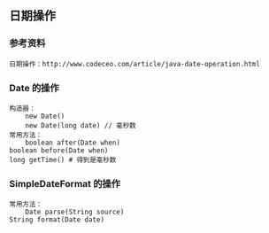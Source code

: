 ## 日期操作
### 参考资料
    日期操作：http://www.codeceo.com/article/java-date-operation.html
### Date 的操作
    构造器：
        new Date()
        new Date(long date) // 毫秒数
    常用方法：
        boolean after(Date when)
	boolean before(Date when)
	long getTime() # 得到是毫秒数
### SimpleDateFormat 的操作
    常用方法：
        Date parse(String source)
	String format(Date date)